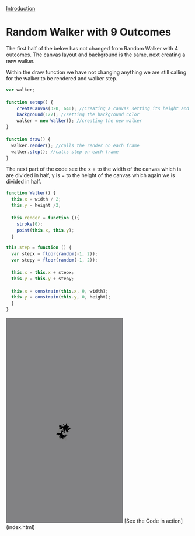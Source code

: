 [Introduction](../)

# Random Walker with 9 Outcomes
The first half of the below has not changed from Random Walker with 4 outcomes.
The canvas layout and background is the same, next creating a new walker.  

Within the draw function we have not changing anything we are still calling for the walker to be rendered and walker step.

```js
var walker;

function setup() {
    createCanvas(320, 640); //Creating a canvas setting its height and width
    background(127); //setting the background color
    walker = new Walker(); //creating the new walker
}

function draw() {
  walker.render(); //calls the render on each frame
  walker.step(); //calls step on each frame
}
```
The next part of the code see the x = to the width of the canvas which is are divided in half, y is = to the height of the canvas which again we is divided in half.

```js
function Walker() {
  this.x = width / 2;
  this.y = height /2;

  this.render = function (){
    stroke(0);
    point(this.x, this.y);
  }
```


```js
this.step = function () {
  var stepx = floor(random(-1, 2));
  var stepy = floor(random(-1, 2));

  this.x = this.x + stepx;
  this.y = this.y + stepy;

  this.x = constrain(this.x, 0, width);
  this.y = constrain(this.y, 0, height);
  }
}
```

<img src ="img/walker1.gif"/>
[See the Code in action](index.html)
